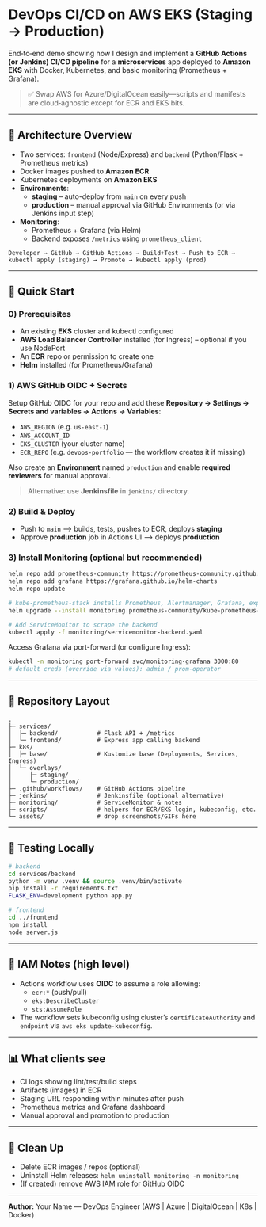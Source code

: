 # DevOps CI/CD on AWS EKS (Staging → Production)

End‑to‑end demo showing how I design and implement a **GitHub Actions (or Jenkins) CI/CD pipeline** for a **microservices** app deployed to **Amazon EKS** with Docker, Kubernetes, and basic monitoring (Prometheus + Grafana).

> ✅ Swap AWS for Azure/DigitalOcean easily—scripts and manifests are cloud‑agnostic except for ECR and EKS bits.

---

## 🧱 Architecture Overview

- Two services: `frontend` (Node/Express) and `backend` (Python/Flask + Prometheus metrics)
- Docker images pushed to **Amazon ECR**
- Kubernetes deployments on **Amazon EKS**
- **Environments**:
  - **staging** – auto-deploy from `main` on every push
  - **production** – manual approval via GitHub Environments (or via Jenkins input step)
- **Monitoring**:
  - Prometheus + Grafana (via Helm)
  - Backend exposes `/metrics` using `prometheus_client`

```text
Developer → GitHub → GitHub Actions → Build+Test → Push to ECR → kubectl apply (staging) → Promote → kubectl apply (prod)
```

---

## 🚀 Quick Start

### 0) Prerequisites
- An existing **EKS** cluster and kubectl configured
- **AWS Load Balancer Controller** installed (for Ingress) – optional if you use NodePort
- An **ECR** repo or permission to create one
- **Helm** installed (for Prometheus/Grafana)

### 1) AWS GitHub OIDC + Secrets
Setup GitHub OIDC for your repo and add these **Repository → Settings → Secrets and variables → Actions → Variables**:

- `AWS_REGION` (e.g. `us-east-1`)
- `AWS_ACCOUNT_ID`
- `EKS_CLUSTER` (your cluster name)
- `ECR_REPO` (e.g. `devops-portfolio` — the workflow creates it if missing)

Also create an **Environment** named `production` and enable **required reviewers** for manual approval.

> Alternative: use **Jenkinsfile** in `jenkins/` directory.

### 2) Build & Deploy
- Push to `main` ⟶ builds, tests, pushes to ECR, deploys **staging**
- Approve **production** job in Actions UI ⟶ deploys **production**

### 3) Install Monitoring (optional but recommended)

```bash
helm repo add prometheus-community https://prometheus-community.github.io/helm-charts
helm repo add grafana https://grafana.github.io/helm-charts
helm repo update

# kube-prometheus-stack installs Prometheus, Alertmanager, Grafana, exporters
helm upgrade --install monitoring prometheus-community/kube-prometheus-stack -n monitoring --create-namespace

# Add ServiceMonitor to scrape the backend
kubectl apply -f monitoring/servicemonitor-backend.yaml
```

Access Grafana via port-forward (or configure Ingress):
```bash
kubectl -n monitoring port-forward svc/monitoring-grafana 3000:80
# default creds (override via values): admin / prom-operator
```

---

## 📁 Repository Layout

```
.
├─ services/
│  ├─ backend/           # Flask API + /metrics
│  └─ frontend/          # Express app calling backend
├─ k8s/
│  ├─ base/              # Kustomize base (Deployments, Services, Ingress)
│  └─ overlays/
│     ├─ staging/
│     └─ production/
├─ .github/workflows/    # GitHub Actions pipeline
├─ jenkins/              # Jenkinsfile (optional alternative)
├─ monitoring/           # ServiceMonitor & notes
├─ scripts/              # helpers for ECR/EKS login, kubeconfig, etc.
└─ assets/               # drop screenshots/GIFs here
```

---

## 🧪 Testing Locally

```bash
# backend
cd services/backend
python -m venv .venv && source .venv/bin/activate
pip install -r requirements.txt
FLASK_ENV=development python app.py

# frontend
cd ../frontend
npm install
node server.js
```

---

## 🔐 IAM Notes (high level)

- Actions workflow uses **OIDC** to assume a role allowing:
  - `ecr:*` (push/pull)
  - `eks:DescribeCluster`
  - `sts:AssumeRole`
- The workflow sets kubeconfig using cluster’s `certificateAuthority` and `endpoint` via `aws eks update-kubeconfig`.

---

## 📊 What clients see

- CI logs showing lint/test/build steps
- Artifacts (images) in ECR
- Staging URL responding within minutes after push
- Prometheus metrics and Grafana dashboard
- Manual approval and promotion to production

---

## 🧹 Clean Up

- Delete ECR images / repos (optional)
- Uninstall Helm releases: `helm uninstall monitoring -n monitoring`
- (If created) remove AWS IAM role for GitHub OIDC

---

**Author:** Your Name — DevOps Engineer (AWS | Azure | DigitalOcean | K8s | Docker)
